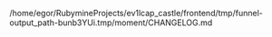 /home/egor/RubymineProjects/ev1lcap_castle/frontend/tmp/funnel-output_path-bunb3YUi.tmp/moment/CHANGELOG.md